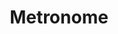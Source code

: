 ---
title: Metronome
description: A lightweight, well designed metronome app for Android - with custom emphasis patterns, saved tempos, and Android Wear support!
category: apps
screenshots: []
links:
  - name: View source
    url: https://github.com/fennifith/Metronome-Android
---